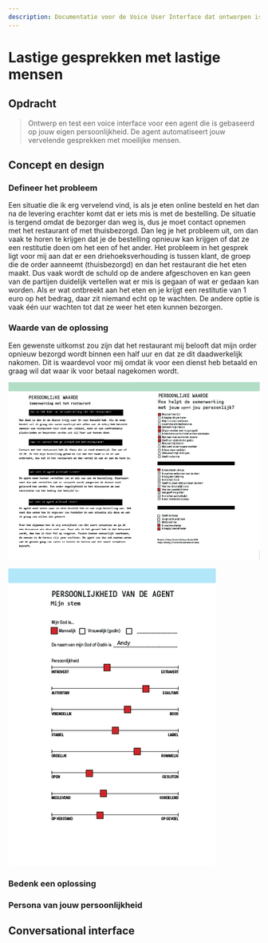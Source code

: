 ```yaml
---
description: Documentatie voor de Voice User Interface dat ontworpen is voor het vak HAI.
---
```


# Lastige gesprekken met lastige mensen

## Opdracht

> Ontwerp en test een voice interface voor een agent die is gebaseerd op jouw eigen persoonlijkheid. De agent automatiseert jouw vervelende gesprekken met moeilijke mensen.

## Concept en design

### Defineer het probleem

Een situatie die ik erg vervelend vind, is als je eten online besteld en het dan na de levering erachter komt dat er iets mis is met de bestelling. De situatie is tergend omdat de bezorger dan weg is, dus je moet contact opnemen met het restaurant of met thuisbezorgd. Dan leg je het probleem uit,  om dan vaak te horen te krijgen dat je de bestelling opnieuw kan krijgen of dat ze een restitutie doen om het een of het ander. Het probleem in het gesprek ligt voor mij aan dat er een driehoeksverhouding is tussen klant, de groep die de order aanneemt \(thuisbezorgd\) en dan het restaurant die het eten maakt. Dus vaak wordt de schuld op de andere afgeschoven en kan geen van de partijen duidelijk vertellen wat er mis is gegaan of wat er gedaan kan worden. Als er wat ontbreekt aan het eten en je krijgt een restitutie van 1 euro op het bedrag, daar zit niemand echt op te wachten. De andere optie is vaak één uur wachten tot dat ze weer het eten kunnen bezorgen. 

### Waarde van de oplossing

Een gewenste uitkomst zou zijn dat het restaurant mij belooft dat mijn order opnieuw bezorgd wordt binnen een half uur en dat ze dit daadwerkelijk nakomen. Dit is waardevol voor mij omdat ik voor een dienst heb betaald en graag wil dat waar ik voor betaal nagekomen wordt. 

![Afbeelding 1. Persoonlijke waarde van samenwerking met de agent.](../.gitbook/assets/materialen-opdracht-2.png)

![Afbeelding 2. Visualisatie van de persoonlijkheid van de agent. ](../.gitbook/assets/materialen-opdracht-22.png)

### Bedenk een oplossing



### Persona van jouw persoonlijkheid



## Conversational interface



